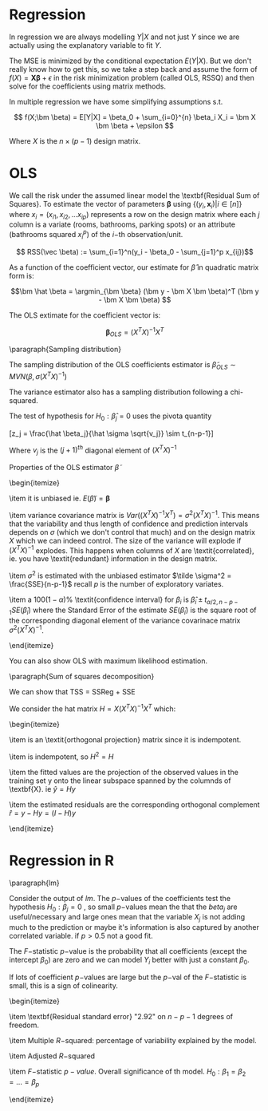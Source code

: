 
# Regression

In regression we are always modelling $Y|X$ and not just $Y$ since we are actually using the explanatory variable to fit $Y$.

The MSE is minimized by the conditional expectation $E(Y|X)$. But we don't really know how to get this, so we take a step back and assume the form of $f(X)= \bm X \bm \beta + \epsilon$ in the risk minimization problem (called OLS, RSSQ) and then solve for the coefficients using matrix methods. 

  
In multiple regression we have some simplifying assumptions s.t. 

$$ f(X;\bm \beta) = E[Y|X] = \beta_0 + \sum_{i=0}^{n} \beta_i X_i = \bm X \bm \beta + \epsilon $$

  
Where $X$ is the $n \times (p-1)$ design matrix. 

  

# OLS

We call the risk under the assumed linear model the \textbf{Residual Sum of Squares}. To estimate the vector of parameters $\bm \beta$ using $\{ (y_i, \bm x_i) \vert i \in [n] \}$ where $x_i = (x_{i1}, x_{i2}, \dots x_{ip})$ represents a row on the design matrix where each $j$ column is a variate (rooms, bathrooms, parking spots) or an attribute (bathrooms squared $x_i^p$) of the $i-$th observation/unit.

  

$$ RSS(\vec \beta)  := \sum_{i=1}^n(y_i - \beta_0 - \sum_{j=1}^p x_{ij})$$

  

As a function of the coefficient vector, our estimate for $\hat \beta$ in quadratic matrix form is:

  

$$\bm \hat \beta = \argmin_{\bm \beta} (\bm y - \bm X \bm \beta)^T (\bm y - \bm X \bm \beta) $$

  

The OLS extimate for the coefficient vector is:

  

$$ \bm \beta_{OLS} = (X^T X)^{-1}X^T$$

  

\paragraph{Sampling distribution}

The sampling distribution of the OLS coefficients estimator is $\tilde \beta_{OLS} \sim MVN(\beta, \sigma (X^TX)^{-1})$ 


The variance estimator also has a sampling distribution following a chi-squared. 
  

The test of hypothesis for $H_0: \hat \beta_j = 0$ uses the pivota quantity 

\[z_j = \frac{\hat \beta_j}{\hat \sigma \sqrt{v_j}} \sim t_{n-p-1}\]

Where $v_j$ is the $(j+1)^{th}$ diagonal element of $(X^TX)^{-1}$

  

Properties of the OLS estimator $\tilde{\beta}$ 

\begin{itemize}

\item it is unbiased ie. $E(\tilde{\beta}) = \bm \beta$

\item variance covariance matrix is $Var((X^T X)^{-1}X^T) = \sigma^2 (X^TX)^{-1}$. This means that the variability and thus length of confidence and prediction intervals depends on $\sigma$ (which we don't control that much) and on the design matrix $X$ which we can indeed control. The size of the variance will explode if $(X^TX)^{-1}$ explodes. This happens when columns of $X$ are \textit{correlated}, ie. you have \textit{redundant} information in the design matrix. 

\item $\sigma^2$ is estimated with the unbiased estimator $\tilde \sigma^2 = \frac{SSE}{n-p-1}$ recall $p$ is the number of exploratory variates. 

\item a $100(1-\alpha)$\% \textit{confidence interval} for $\beta_i$ is $\hat \beta_i \pm t_{\alpha/2, n-p-1}SE(\hat \beta_i)$ where the Standard Error of the estimate $SE(\hat \beta_i)$ is the square root of the corresponding diagonal element of the variance covarinace matrix  $\sigma^2 (X^TX)^{-1}$.

\end{itemize}

  

You can also show OLS with maximum likelihood estimation. 

  

\paragraph{Sum of squares decomposition}

We can show that TSS = SSReg + SSE

  

We consider the hat matrix $H = X(X^T X)^{-1} X^T$ which:

\begin{itemize}

\item is an \textit{orthogonal projection} matrix since it is indempotent.

\item is indempotent, so  $H^2 = H$

\item the fitted values are the projection of the observed values in the training set y onto the linear subspace spanned by the columnds of \textbf{X}. ie $\hat y = H y$

\item the estimated residuals are the corresponding orthogonal complement $\hat r  = y - Hy = (I-H)y$

\end{itemize}



# Regression in R

\paragraph{lm}

Consider the output of $lm$. The $p-$values of the coefficients test the hypothesis $H_0 : \beta_j = 0$ , so small $p-$values mean the that the $beta_j$ are useful/necessary and large ones mean that the variable $X_j$ is not adding much to the prediction or maybe it's information is also captured by another correlated variable. if $p > 0.5$ not a good fit. 
  

The $F-$statistic $p-$value is the probability that all coefficients (except the intercept $\beta_0$) are zero and we can model $Y_i$ better with just a constant $\beta_0$. 

  

  

If lots of coefficient $p-$values are large but the $p-$val of the $F-$statistic is small, this is a sign of colinearity. 

  

\begin{itemize}

\item \textbf{Residual standard error} "2.92" on $n-p-1$ degrees of freedom. 

\item Multiple $R-$squared: percentage of variability explained by the model. 

\item Adjusted $R-$squared

\item $F-$statistic $p-value$. Overall significance of th model. $H_0: \beta_1 = \beta_2 = \dots = \beta_p$

\end{itemize}

  
